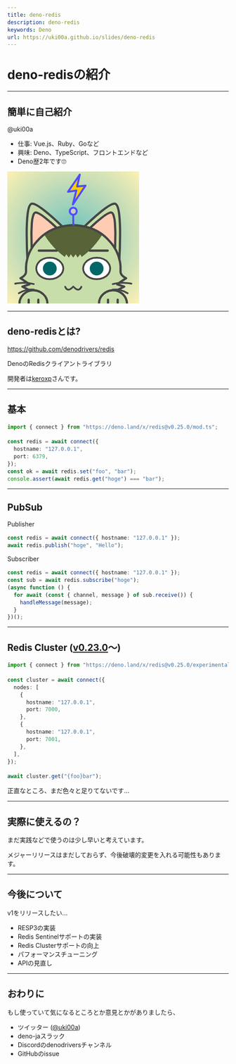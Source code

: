 ```yaml
---
title: deno-redis
description: deno-redis
keywords: Deno
url: https://uki00a.github.io/slides/deno-redis
---
```


# deno-redisの紹介

<!-- _class: lead -->

---

## 簡単に自己紹介

@uki00a

- 仕事: Vue.js、Ruby、Goなど
- 興味: Deno、TypeScript、フロントエンドなど
- Deno歴2年です🙄

![bg right h:256](https://raw.githubusercontent.com/uki00a/blog/master/src/assets/avatar.png)

---

## deno-redisとは?

https://github.com/denodrivers/redis

DenoのRedisクライアントライブラリ

開発者は[keroxp](https://github.com/keroxp)さんです。

---

## 基本

```ts
import { connect } from "https://deno.land/x/redis@v0.25.0/mod.ts";

const redis = await connect({
  hostname: "127.0.0.1",
  port: 6379,
});
const ok = await redis.set("foo", "bar");
console.assert(await redis.get("hoge") === "bar");
```

---

## PubSub

Publisher

```ts
const redis = await connect({ hostname: "127.0.0.1" });
await redis.publish("hoge", "Hello");
```

Subscriber

```ts
const redis = await connect({ hostname: "127.0.0.1" });
const sub = await redis.subscribe("hoge");
(async function () {
  for await (const { channel, message } of sub.receive()) {
    handleMessage(message);
  }
})();
```

---

## Redis Cluster ([v0.23.0](https://github.com/denodrivers/redis/releases/tag/v0.23.0)〜)

```ts
import { connect } from "https://deno.land/x/redis@v0.25.0/experimental/cluster/mod.ts";

const cluster = await connect({
  nodes: [
    {
      hostname: "127.0.0.1",
      port: 7000,
    },
    {
      hostname: "127.0.0.1",
      port: 7001,
    },
  ],
});

await cluster.get("{foo}bar");
```

正直なところ、まだ色々と足りてないです...

---

## 実際に使えるの？

まだ実践などで使うのは少し早いと考えています。

メジャーリリースはまだしておらず、今後破壊的変更を入れる可能性もあります。

---

## 今後について

v1をリリースしたい...

- RESP3の実装
- Redis Sentinelサポートの実装
- Redis Clusterサポートの向上
- パフォーマンスチューニング
- APIの見直し

---

## おわりに

もし使っていて気になるところとか意見とかがありましたら、

- ツイッター ([@uki00a](https://twitter.com/uki00a))
- deno-jaスラック
- Discordのdenodriversチャンネル
- GitHubのissue
